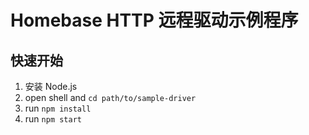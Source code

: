 # Homebase HTTP 远程驱动示例程序

## 快速开始

1. 安装 Node.js
2. open shell and `cd path/to/sample-driver`
3. run `npm install`
4. run `npm start`

